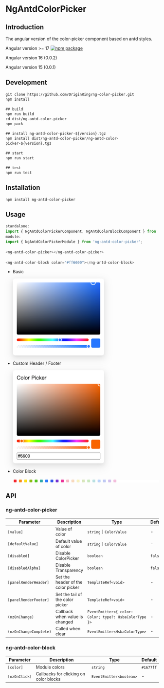 # NgAntdColorPicker

## Introduction

The angular version of the color-picker component based on antd styles.

Angular version >= 17 [![npm package](https://img.shields.io/badge/npm-latest%20version-%231890ff)](https://www.npmjs.com/package/ng-antd-color-picker)

Angular version 16 (0.0.2)

Angular version 15 (0.0.1)

## Development

```
git clone https://github.com/OriginRing/ng-color-picker.git
npm install

## build
npm run build
cd dist/ng-antd-color-picker
npm pack

## install ng-antd-color-picker-${version}.tgz
npm install dist/ng-antd-color-picker/ng-antd-color-picker-${version}.tgz

## start
npm run start

## test
npm run test
```


## Installation

```shell
npm install ng-antd-color-picker
```

## Usage

```javascript
standalone:
import { NgAntdColorPickerComponent, NgAntdColorBlockComponent } from 'ng-antd-color-picker';
module:
import { NgAntdColorPickerModule } from 'ng-antd-color-picker';

<ng-antd-color-picker></ng-antd-color-picker>

<ng-antd-color-block color="#ff6600"></ng-antd-color-block>
```

- Basic

  <img src="https://github.com/OriginRing/ng-color-picker/blob/master/src/assets/images/color-picker.png" alt="basic" width="300" style="box-shadow: 0 3px 6px -4px rgba(0, 0, 0, 0.12),0 6px 16px 0 rgba(0, 0, 0, 0.08),0 9px 28px 8px rgba(0, 0, 0, 0.05);">

- Custom Header / Footer

  <img src="https://github.com/OriginRing/ng-color-picker/blob/master/src/assets/images/custom-color.png" alt="basic" width="300" style="box-shadow: 0 3px 6px -4px rgba(0, 0, 0, 0.12),0 6px 16px 0 rgba(0, 0, 0, 0.08),0 9px 28px 8px rgba(0, 0, 0, 0.05);">

- Color Block

  <img src="https://github.com/OriginRing/ng-color-picker/blob/master/src/assets/images/color-block.png" alt="basic">

## API

### ng-antd-color-picker

| Parameter                 | Description                          | Type                          | Default |
|--------------------|--------------------------------------|-----------------------------|---------|
| `[value]`        | Value of color                       | `string`｜`ColorValue`            | -       |
| `[defaultValue]` | Default value of color               | `string`｜`ColorValue`            | -       |
| `[disabled]`   | Disable ColorPicker                  | `boolean`                   | `false` |
| `[disabledAlpha]`      | Disable Transparency                 | `boolean`             | `false` |
| `[panelRenderHeader]`      | Set the header of the color picker| `TemplateRef<void>`   | -       |
| `[panelRenderFooter]`      | Set the tail of the color picker | `TemplateRef<void>`   | -       |
| `(nzOnChange)`     | Callback when value is changed       | `EventEmitter<{ color: Color; type?: HsbaColorType }>`      | -       |
| `(nzOnChangeComplete)`      | 	Called when clear                   | `EventEmitter<HsbaColorType>`     | -       |


### ng-antd-color-block

| Parameter    | Description   | Type  | Default       |
|--------------|----------|------------|-----------|
| `[color]` | Module colors | `string` | `#1677ff` |
| `[nzOnClick]` | Callbacks for clicking on color blocks | `EventEmitter<boolean>`   | - |
